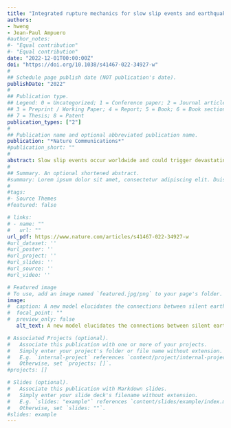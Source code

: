 ```yaml
---
title: "Integrated rupture mechanics for slow slip events and earthquakes"
authors:
- hweng
- Jean-Paul Ampuero
#author_notes:
#- "Equal contribution"
#- "Equal contribution"
date: "2022-12-01T00:00:00Z"
doi: "https://doi.org/10.1038/s41467-022-34927-w"
#
## Schedule page publish date (NOT publication's date).
publishDate: "2022"
#
## Publication type.
## Legend: 0 = Uncategorized; 1 = Conference paper; 2 = Journal article;
## 3 = Preprint / Working Paper; 4 = Report; 5 = Book; 6 = Book section;
## 7 = Thesis; 8 = Patent
publication_types: ["2"]
#
## Publication name and optional abbreviated publication name.
publication: "*Nature Communications*"
#publication_short: ""
#
abstract: Slow slip events occur worldwide and could trigger devastating earthquakes, yet it is still debated whether their moment-duration scaling is linear or cubic and a fundamental model unifying slow and fast earthquakes is still lacking. Here, we show that the rupture propagation of simulated slow and fast earthquakes can be predicted by a newly-developed three-dimensional theory of dynamic fracture mechanics accounting for finite rupture width, an essential ingredient missing in previous theories. The complete spectrum of rupture speeds is controlled by the ratio of fracture energy to energy release rate. Shear stress heterogeneity can produce a cubic scaling on a single fault while effective normal stress variability produces a linear scaling on a population of faults, which reconciles the debated scaling relations. This model provides a new framework to explain how slow slip might lead to earthquakes and opens new avenues for seismic hazard assessment integrating seismological, laboratory and theoretical developments. 
#
## Summary. An optional shortened abstract.
#summary: Lorem ipsum dolor sit amet, consectetur adipiscing elit. Duis posuere tellus ac convallis placerat. Proin tincidunt magna sed ex sollicitudin condimentum.
#
#tags:
#- Source Themes
#featured: false

# links:
# - name: ""
#   url: ""
url_pdf: https://www.nature.com/articles/s41467-022-34927-w
#url_dataset: ''
#url_poster: ''
#url_project: ''
#url_slides: ''
#url_source: ''
#url_video: ''

# Featured image
# To use, add an image named `featured.jpg/png` to your page's folder. 
image:
#  caption: A new model elucidates the connections between silent earthquakes ("slow slip events") and regular ones by accounting for their finite rupture depth. It reconciles debated features of slow slip events and explains how they might lead to earthquakes. 
#  focal_point: ""
#  preview_only: false
   alt_text: A new model elucidates the connections between silent earthquakes ("slow slip events") and regular ones by accounting for their finite rupture depth. It reconciles debated features of slow slip events and explains how they might lead to earthquakes.

# Associated Projects (optional).
#   Associate this publication with one or more of your projects.
#   Simply enter your project's folder or file name without extension.
#   E.g. `internal-project` references `content/project/internal-project/index.md`.
#   Otherwise, set `projects: []`.
#projects: []

# Slides (optional).
#   Associate this publication with Markdown slides.
#   Simply enter your slide deck's filename without extension.
#   E.g. `slides: "example"` references `content/slides/example/index.md`.
#   Otherwise, set `slides: ""`.
#slides: example
---
```

